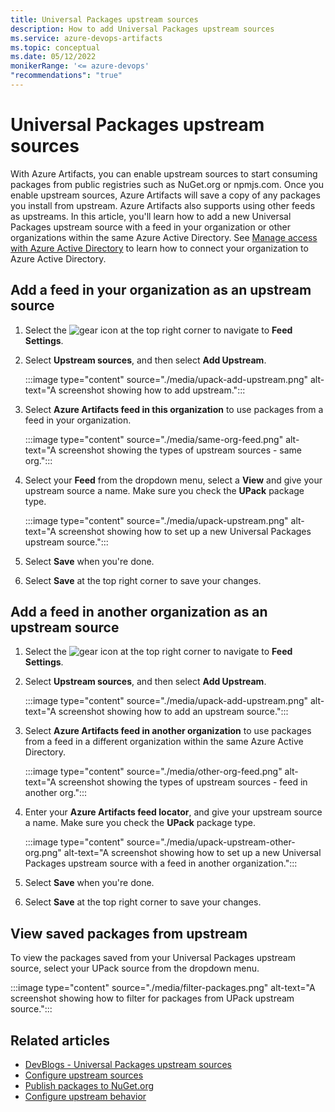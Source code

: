 ```yaml
---
title: Universal Packages upstream sources
description: How to add Universal Packages upstream sources
ms.service: azure-devops-artifacts
ms.topic: conceptual
ms.date: 05/12/2022
monikerRange: '<= azure-devops'
"recommendations": "true"
---
```


# Universal Packages upstream sources

With Azure Artifacts, you can enable upstream sources to start consuming packages from public registries such as NuGet.org or npmjs.com. Once you enable upstream sources, Azure Artifacts will save a copy of any packages you install from upstream. Azure Artifacts also supports using other feeds as upstreams. In this article, you'll learn how to add a new Universal Packages upstream source with a feed in your organization or other organizations within the same Azure Active Directory. See [Manage access with Azure Active Directory](../../organizations/accounts/connect-organization-to-azure-ad.md) to learn how to connect your organization to Azure Active Directory.

## Add a feed in your organization as an upstream source

1. Select the ![gear icon](../../media/icons/gear-icon.png) at the top right corner to navigate to **Feed Settings**.

1. Select **Upstream sources**, and then select **Add Upstream**.

    :::image type="content" source="./media/upack-add-upstream.png" alt-text="A screenshot showing how to add upstream.":::

1. Select **Azure Artifacts feed in this organization** to use packages from a feed in your organization.

    :::image type="content" source="./media/same-org-feed.png" alt-text="A screenshot showing the types of upstream sources - same org.":::

1. Select your **Feed** from the dropdown menu, select a **View** and give your upstream source a name. Make sure you check the **UPack** package type.

    :::image type="content" source="./media/upack-upstream.png" alt-text="A screenshot showing how to set up a new Universal Packages upstream source.":::

1. Select **Save** when you're done.

1. Select **Save** at the top right corner to save your changes.

## Add a feed in another organization as an upstream source

1. Select the ![gear icon](../../media/icons/gear-icon.png) at the top right corner to navigate to **Feed Settings**.

1. Select **Upstream sources**, and then select **Add Upstream**.

    :::image type="content" source="./media/upack-add-upstream.png" alt-text="A screenshot showing how to add an upstream source.":::

1. Select **Azure Artifacts feed in another organization** to use packages from a feed in a different organization within the same Azure Active Directory.

    :::image type="content" source="./media/other-org-feed.png" alt-text="A screenshot showing the types of upstream sources - feed in another org.":::

1. Enter your **Azure Artifacts feed locator**, and give your upstream source a name. Make sure you check the **UPack** package type.

    :::image type="content" source="./media/upack-upstream-other-org.png" alt-text="A screenshot showing how to set up a new Universal Packages upstream source with a feed in another organization.":::

1. Select **Save** when you're done.

1. Select **Save** at the top right corner to save your changes.

## View saved packages from upstream

To view the packages saved from your Universal Packages upstream source, select your UPack source from the dropdown menu.

:::image type="content" source="./media/filter-packages.png" alt-text="A screenshot showing how to filter for packages from UPack upstream source.":::

## Related articles

- [DevBlogs - Universal Packages upstream sources](https://devblogs.microsoft.com/devops/azure-artifacts-introduces-new-upstreaming-capabilities/)
- [Configure upstream sources](../how-to/set-up-upstream-sources.md)
- [Publish packages to NuGet.org](../nuget/publish-to-nuget-org.md)
- [Configure upstream behavior](../concepts/upstream-behavior.md)